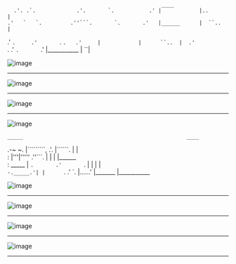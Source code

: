                                                      ____                       
      .'. .`.             .'.       `.           .' |            |..          | 
    .'   `   `.         .''```.       `.       .'   |______      |  ``..      | 
  .'           `.     .'       `.       `.   .'     |            |      ``..  | 
.'               `. .'           `.       `.'       |___________ |          ``| 



![image](https://user-images.githubusercontent.com/103641610/190379166-79149bdd-001c-4bb8-b092-154fdff783cd.png)



-------------------------------------------------------------------------------------------------



![image](https://user-images.githubusercontent.com/103641610/190379281-d476ad63-0248-4316-95cb-4044f590db52.png)


-------------------------------------------------------------------------------------------------



![image](https://user-images.githubusercontent.com/103641610/190379325-a9b73775-d8cd-4367-b2af-1f610ba4fc7c.png)


-------------------------------------------------------------------------------------------------



![image](https://user-images.githubusercontent.com/103641610/190379341-fb74e167-072e-4453-b894-a97c5e2fb05f.png)





    _____                                                    ____        
 .-~     ~.  |`````````,       .'.       |``````.  |        |            
:            |'''|'''''      .''```.     |       | |        |______      
:     _____  |    `.       .'       `.   |       | |        |            
 `-._____.'| |      `.   .'           `. |......'  |_______ |___________ 



![image](https://user-images.githubusercontent.com/103641610/190380435-45695d2a-4544-43ac-8eb5-038896634ae4.png)



-------------------------------------------------------------------------------------------------



![image](https://user-images.githubusercontent.com/103641610/190380490-64c1fa0c-e7d0-40f9-b1e9-9356c85c808f.png)



-------------------------------------------------------------------------------------------------



![image](https://user-images.githubusercontent.com/103641610/190380557-5e826cf8-1a66-4c18-817f-08816f3f02db.png)



-------------------------------------------------------------------------------------------------



![image](https://user-images.githubusercontent.com/103641610/190380625-ff0e4390-5aac-4d19-b891-62420df23f98.png)



-------------------------------------------------------------------------------------------------
